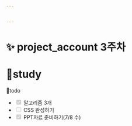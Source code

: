 ```yaml
---


---
```


<h1 id="✨-project_account-3주차">✨ project_account 3주차</h1>
<h1 id="👥study">👥study</h1>
<p>💪todo</p>
<ul>
<li class="task-list-item"><input type="checkbox" class="task-list-item-checkbox" checked="true" disabled=""> 알고리즘 3개</li>
<li class="task-list-item"><input type="checkbox" class="task-list-item-checkbox" disabled=""> CSS 완성하기</li>
<li class="task-list-item"><input type="checkbox" class="task-list-item-checkbox" checked="true" disabled=""> PPT자료 준비하기(7/8 수)</li>
</ul>


